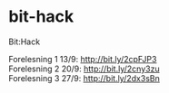 # bit-hack
Bit:Hack

Forelesning 1 13/9: http://bit.ly/2cpFJP3  
Forelesning 2 20/9: http://bit.ly/2cny3zu  
Forelesning 3 27/9: http://bit.ly/2dx3sBn  


